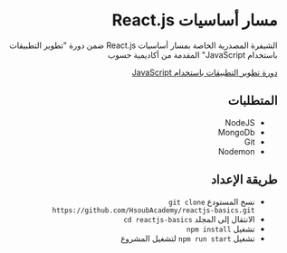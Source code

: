 <div dir="rtl">
<h1> مسار أساسيات React.js </h1>
<p>الشيفرة المصدرية الخاصة بمسار أساسيات React.js ضمن دورة "تطوير التطبيقات باستخدام JavaScript" المقدمة من أكاديمية حسوب</p>

<div>
<a href="https://academy.hsoub.com/learn/javascript-application-development/">دورة تطوير التطبيقات باستخدام JavaScript</a>
</div>
<h2> المتطلبات </h2>
<ul>
  <li>NodeJS</li>
  <li>MongoDb</li>
  <li>Git</li>
  <li>Nodemon</li>
</ul>
<h2> طريقة الإعداد </h2>
<ul>
  <li>نسخ المستودع <code>git clone https://github.com/HsoubAcademy/reactjs-basics.git</code></li>
  <li>الانتقال إلى المجلد <code>cd reactjs-basics</code></li>
  <li>تشغيل <code>npm install</code></li>
  <li>تشغيل <code>npm run start</code> لتشغيل المشروع</li>
</ul>
</div>
